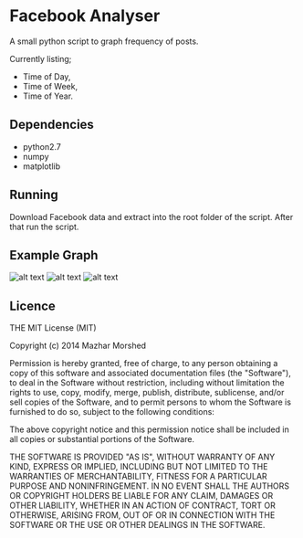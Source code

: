 # Facebook Analyser

A small python script to graph frequency of posts.

Currently listing;
 - Time of Day,
 - Time of Week,
 - Time of Year.

## Dependencies

 - python2.7
 - numpy
 - matplotlib

## Running

Download Facebook data and extract into the root folder of the script.
After that run the script.

## Example Graph

![alt text](https://github.com/mzhr/fb_analyser/blob/master/messages_times.png "Daily Graph")
![alt text](https://github.com/mzhr/fb_analyser/blob/master/messages_days.png "Weekly Graph")
![alt text](https://github.com/mzhr/fb_analyser/blob/master/messages_month.png "Yearly graph")

## Licence

THE MIT License (MIT)

Copyright (c) 2014 Mazhar Morshed

Permission is hereby granted, free of charge, to any person obtaining a copy
of this software and associated documentation files (the "Software"), to deal
in the Software without restriction, including without limitation the rights
to use, copy, modify, merge, publish, distribute, sublicense, and/or sell
copies of the Software, and to permit persons to whom the Software is
furnished to do so, subject to the following conditions:

The above copyright notice and this permission notice shall be included in
all copies or substantial portions of the Software.

THE SOFTWARE IS PROVIDED "AS IS", WITHOUT WARRANTY OF ANY KIND, EXPRESS OR
IMPLIED, INCLUDING BUT NOT LIMITED TO THE WARRANTIES OF MERCHANTABILITY,
FITNESS FOR A PARTICULAR PURPOSE AND NONINFRINGEMENT. IN NO EVENT SHALL THE
AUTHORS OR COPYRIGHT HOLDERS BE LIABLE FOR ANY CLAIM, DAMAGES OR OTHER
LIABILITY, WHETHER IN AN ACTION OF CONTRACT, TORT OR OTHERWISE, ARISING FROM,
OUT OF OR IN CONNECTION WITH THE SOFTWARE OR THE USE OR OTHER DEALINGS IN
THE SOFTWARE.

